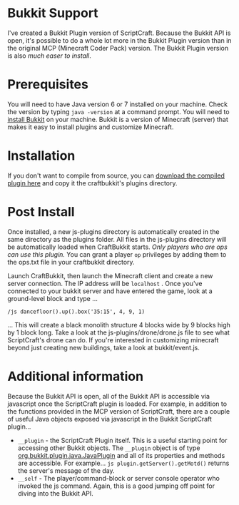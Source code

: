 Bukkit Support
==============

I've created a Bukkit Plugin version of ScriptCraft. Because the Bukkit API is open, it's possible to do a whole lot more in the Bukkit Plugin version than in the original MCP (Minecraft Coder Pack) version.
The Bukkit Plugin version is also *much easer to install*.

Prerequisites
=============
You will need to have Java version 6 or 7 installed on your machine. Check the version by typing `java -version` at a command prompt.
You will need to [install Bukkit][ib] on your machine. Bukkit is a version of Minecraft (server) that makes it easy to install plugins and customize Minecraft.

Installation
============
If you don't want to compile from source, you can [download the compiled plugin here][dl] and copy it the craftbukkit's plugins directory.

Post Install
============
Once installed, a new js-plugins directory is automatically created in the same directory as the plugins folder.
All files in the js-plugins directory will be automatically loaded when CraftBukkit starts.
*Only players who are ops can use this plugin.* You can grant a player `op` privileges by adding them to the ops.txt file in your craftbukkit directory.

Launch CraftBukkit, then launch the Minecraft client and create a new server connection. The IP address will be `localhost` . Once you've connected to your bukkit server and have entered the game, look at a ground-level block and type ...

    /js dancefloor().up().box('35:15', 4, 9, 1)

... This will create a black monolith structure 4 blocks wide by 9 blocks high by 1 block long.
Take a look at the js-plugins/drone/drone.js file to see what ScriptCraft's drone can do.
If you're interested in customizing minecraft beyond just creating new buildings, take a look at bukkit/event.js.

Additional information
======================
Because the Bukkit API is open, all of the Bukkit API is accessible via javascript once the ScriptCraft plugin is loaded. For example, in addition to the functions provided in the MCP version of ScriptCraft, there are a couple of useful Java objects exposed via javascript in the Bukkit ScriptCraft plugin...

 * `__plugin` - the ScriptCraft Plugin itself. This is a useful starting point for accessing other Bukkit objects. The `__plugin` object is of type [org.bukkit.plugin.java.JavaPlugin][api] and all of its properties and methods are accessible. For example... `js plugin.getServer().getMotd()` returns the server's message of the day.
 * `__self` - The player/command-block or server console operator who invoked the js command. Again, this is a good jumping off point for diving into the Bukkit API.

[dl]: http://walterhiggins.net/blog/files/scriptcraft.jar
[api]: http://jd.bukkit.org/apidocs/org/bukkit/plugin/java/JavaPlugin.html
[ib]: http://wiki.bukkit.org/Setting_up_a_server

